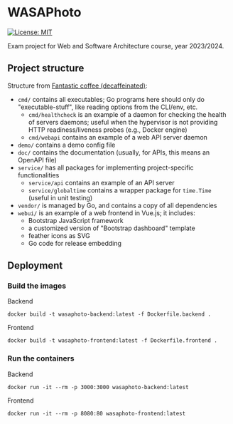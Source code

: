 # WASAPhoto 
[![License: MIT](https://img.shields.io/badge/License-MIT-green.svg)](https://opensource.org/license/MIT)

Exam project for Web and Software Architecture course, year 2023/2024.

## Project structure
Structure from [Fantastic coffee (decaffeinated)](https://github.com/sapienzaapps/fantastic-coffee-decaffeinated.git):

* `cmd/` contains all executables; Go programs here should only do "executable-stuff", like reading options from the CLI/env, etc.
	* `cmd/healthcheck` is an example of a daemon for checking the health of servers daemons; useful when the hypervisor is not providing HTTP readiness/liveness probes (e.g., Docker engine)
	* `cmd/webapi` contains an example of a web API server daemon
* `demo/` contains a demo config file
* `doc/` contains the documentation (usually, for APIs, this means an OpenAPI file)
* `service/` has all packages for implementing project-specific functionalities
	* `service/api` contains an example of an API server
	* `service/globaltime` contains a wrapper package for `time.Time` (useful in unit testing)
* `vendor/` is managed by Go, and contains a copy of all dependencies
* `webui/` is an example of a web frontend in Vue.js; it includes:
	* Bootstrap JavaScript framework
	* a customized version of "Bootstrap dashboard" template
	* feather icons as SVG
	* Go code for release embedding

## Deployment
### Build the images
Backend
```
docker build -t wasaphoto-backend:latest -f Dockerfile.backend .
```

Frontend
```
docker build -t wasaphoto-frontend:latest -f Dockerfile.frontend .
```

### Run the containers
Backend
```
docker run -it --rm -p 3000:3000 wasaphoto-backend:latest
```

Frontend
```
docker run -it --rm -p 8080:80 wasaphoto-frontend:latest
```
